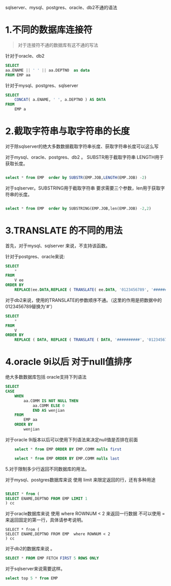 sqlserver、mysql、postgres、oracle、db2不通的语法



# 1.不同的数据库连接符

> 对于连接符不通的数据库有这不通的写法

针对于oracle、db2

```sql
SELECT
aa.ENAME || ' ' || aa.DEPTNO  as data
FROM EMP aa


```

针对于mysql、postgres、sqlserver

```sql
SELECT
	CONCAT( a.ENAME, ' ', a.DEPTNO ) AS DATA 
FROM
	EMP a
```



# 2.截取字符串与取字符串的长度

对于除sqlserver的绝大多数数据截取字符串长度、获取字符串长度可以这么写

对于mysql、oracle、postgres、db2  。  SUBSTR用于截取字符串 LENGTH用于获取长度。

```sql

select * from EMP  order by SUBSTR(EMP.JOB,LENGTH(EMP.JOB) -2)

```

对于sqlserver。SUBSTRING用于截取字符串 要求需要三个参数，len用于获取字符串的长度。

```sql

select * from EMP  order by SUBSTRING(EMP.JOB,len(EMP.JOB) -2,2)

```



# 3.TRANSLATE 的不同的用法

首先，对于mysql、sqlserver 来说，不支持该函数。

针对于postgres、oracle来说:

```sql
SELECT
	* 
FROM
	V ee 
ORDER BY
	REPLACE(ee.DATA,REPLACE ( TRANSLATE( ee.DATA, '0123456789', '##########' ), '#', '' ),  '') asc

```



对于db2来说，使用的TRANSLATE的参数顺序不通。（这里的作用是把数据中的0123456789替换为'#'）

```sql
SELECT
	* 
FROM
	V 
ORDER BY
	REPLACE ( DATA, REPLACE ( TRANSLATE ( DATA, '##########', '0123456789' ), '#', '' ), '' )
```



# 4.oracle 9i以后 对于null值排序

绝大多数数据库包括 oracle支持下列语法

```sql
SELECT
CASE	
	WHEN
		aa.COMM IS NOT NULL THEN
			aa.COMM ELSE 0 
			END AS wenjian 
	FROM
		EMP aa 
	ORDER BY
		wenjian
```



对于oracle 9i版本以后可以使用下列语法来决定null值是否排在前面



```sql
	select * from EMP ORDER BY EMP.COMM nulls first
```

```sql
	select * from EMP ORDER BY EMP.COMM nulls last
```



5.对于限制多少行返回不同数据库的用法。

对于mysql、postgres数据库来说 使用 limit 来限定返回的行，还有多种用途

```sql

SELECT * from (
SELECT ENAME,DEPTNO FROM EMP LIMIT 1
) cc

```



对于oracle数据库来说 使用 where ROWNUM  < 2 来返回一行数据 不可以使用 = 来返回固定的第一行，具体请参考说明。

```
SELECT * from (
SELECT ENAME,DEPTNO FROM EMP  where ROWNUM < 2
) cc
```



对于db2的数据库来说 。



```sql
SELECT * FROM EMP FETCH FIRST 5 ROWS ONLY
```



对于sqlserver来说需要这样。

```sql
select top 5 * from EMP
```







